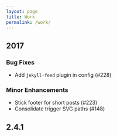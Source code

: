 ```yaml
---
layout: page
title: Work
permalink: /work/
---
```


## 2017

### Bug Fixes

 * Add `jekyll-feed` plugin in config (#228)

### Minor Enhancements

 * Stick footer for short posts (#223)
 * Consolidate trigger SVG paths (#148)

## 2.4.1
